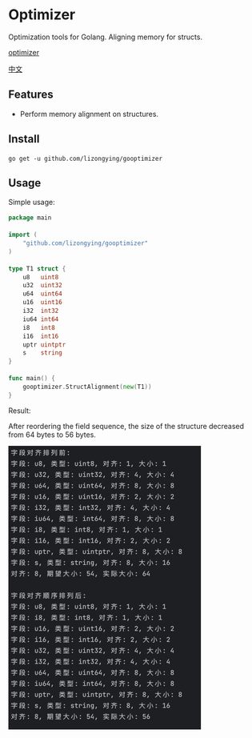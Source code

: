 # Optimizer

Optimization tools for Golang. Aligning memory for structs.

[optimizer](https://github.com/lizongying/gooptimizer)

[中文](./README_CN.md)

## Features

* Perform memory alignment on structures.

## Install

```shell
go get -u github.com/lizongying/gooptimizer
```

## Usage

Simple usage:

```go
package main

import (
	"github.com/lizongying/gooptimizer"
)

type T1 struct {
	u8   uint8
	u32  uint32
	u64  uint64
	u16  uint16
	i32  int32
	iu64 int64
	i8   int8
	i16  int16
	uptr uintptr
	s    string
}

func main() {
	gooptimizer.StructAlignment(new(T1))
}
```

Result:

After reordering the field sequence, the size of the structure decreased from 64 bytes to 56 bytes.

![结果](./screenshot/img.png)




